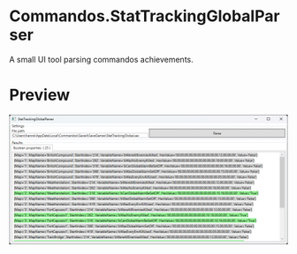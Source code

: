 # Commandos.StatTrackingGlobalParser

A small UI tool parsing commandos achievements.

# Preview

![Preview](Images/Preview.png)